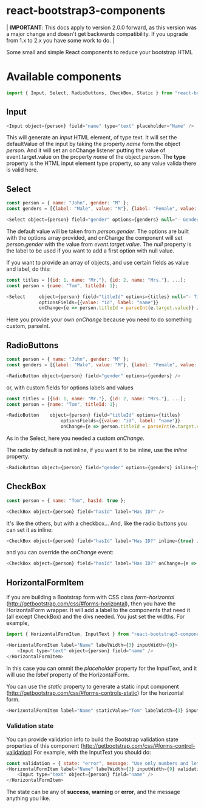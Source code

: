 # react-bootstrap3-components

| **IMPORTANT**: This docs apply to version 2.0.0 forward, as this version was a major change and doesn't get backwards compatibility. If you upgrade from 1.x to 2.x you have some work to do. |

Some small and simple React components to reduce your bootstrap HTML

# Available components

```javascript
import { Input, Select, RadioButtons, CheckBox, Static } from "react-bootstrap3-components";
```

## Input

```javascript
<Input object={person} field="name" type="text" placeholder="Name" />
```

This will generate an *input* HTML element, of type text. It will set the defaultValue of the input by taking the property *name* form the object *person*. And it will set an onChange listener putting the value of event.target.value on the property *name* of the object *person*. The **type** property is the HTML input element type property, so any value valida there is valid here.

## Select

```javascript
const person = { name: "John", gender: "M" };
const genders = [{label: "Male", value: "M"}, {label: "Female", value: "F"}];

<Select object={person} field="gender" options={genders} null="- Gender -" />
```

The default value will be taken from *person.gender*. The options are built with
the options array provided, and onChange the component will set *person.gender*
with the value from *event.target.value*. The *null* property is the label to be
used if you want to add a first option with null value.

If you want to provide an array of objects, and use certain fields as value and
label, do this:

```javascript
const titles = [{id: 1, name: "Mr."}, {id: 2, name: "Mrs."}, ...];
const person = {name: "Tom", titleId: 1};

<Select 	object={person} field="titleId" options={titles} null="- Title -"
			optionsFields={{value: "id", label: "name"}}
			onChange={e => person.titleId = parseInt(e.target.value)} />
```

Here you provide your own *onChange* because you need to do something custom, parseInt.

## RadioButtons

```javascript
const person = { name: "John", gender: "M" };
const genders = [{label: "Male", value: "M"}, {label: "Female", value: "F"}];

<RadioButton object={person} field="gender" options={genders} />
```

or, with custom fields for options labels and values

```javascript
const titles = [{id: 1, name: "Mr."}, {id: 2, name: "Mrs."}, ...];
const person = {name: "Tom", titleId: 1};

<RadioButton	object={person} field="titleId" options={titles}
					optionsFields={{value: "id", label: "name"}}
					onChange={e => person.titleId = parseInt(e.target.value)} />
```

As in the Select, here you needed a custom _onChange_.

The radio by default is not inline, if you want it to be inline, use the _inline_
property.

```javascript
<RadioButton object={person} field="gender" options={genders} inline={true} />
```

## CheckBox

```javascript
const person = { name: "Tom", hasId: true };

<CheckBox object={person} field="hasId" label="Has ID?" />

```
It's like the others, but with a checkbox...
And, like the radio buttons you can set it as inline:

```javascript
<CheckBox object={person} field="hasId" label="Has ID?" inline={true} />
```

and you can override the _onChange_ event:

```javascript
<CheckBox object={person} field="hasId" label="Has ID?" onChange={e => person.hasId = e.target.checked} />
```

## HorizontalFormItem

If you are building a Bootstrap form with CSS class *form-horizontal*
(http://getbootstrap.com/css/#forms-horizontal), then you have the HorizontalForm
wrapper. It will add a label to the components that need it (all except CheckBox)
and the divs needed. You just set the widths.
For example,

```javascript
import { HorizontalFormItem, InputText } from "react-bootstrap3-components";

<HorizontalFormItem label="Name" labelWidth={3} inputWidth={9}>
	<Input type="text" object={person} field="name" />
</HorizontalFormItem>
```

In this case you can ommit the _placeholder_ property for the InputText, and it
will use the _label_ property of the HorizontalForm.

You can use the _static_ property to generate a static input component
(http://getbootstrap.com/css/#forms-controls-static) for the horizontal form.

```javascript
<HorizontalFormItem label="Name" staticValue="Tom" labelWidth={3} inputWidth={9} />
```

### Validation state

You can provide validation info to build the Bootstrap validation state properties of this component (http://getbootstrap.com/css/#forms-control-validation)
For example, with the InputText you should do:

```javascript
const validation = { state: "error", message: "Use only numbers and letters" };
<HorizontalFormItem label="Name" labelWidth={3} inputWidth={9} validation={validation}>
	<Input type="text" object={person} field="name" />
</HorizontalFormItem>
```

The state can be any of **success**, **warning** or **error**, and the message anything you like.
